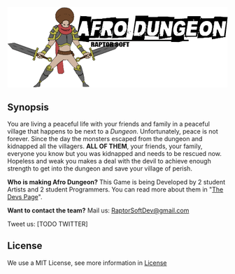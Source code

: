 
![alt text](/WikiResources/Banner.png)

**Synopsis**
--------
You are living a peaceful life with your friends and family in a peaceful village that happens to be next to a _Dungeon_.
Unfortunately, peace is not forever. Since the day the monsters escaped from the dungeon and kidnapped all the villagers. **ALL OF THEM**, your friends, your family, everyone you know but you was kidnapped and needs to be rescued now. Hopeless and weak you makes a deal with the devil to achieve enough strength to get into the dungeon and save your village of perish.

**Who is making Afro Dungeon?**
This Game is being Developed by 2 student Artists and 2 student Programmers. You can read more about them in "[The Devs Page](https://github.com/RyuuSukeChan/ProjectDungeon/wiki/The-Devs)".

**Want to contact the team?**
Mail us: RaptorSoftDev@gmail.com


Tweet us: [TODO TWITTER]

## License
We use a MIT License, see more information in [License](https://github.com/RyuuSukeChan/ProjectDungeon/blob/master/LICENSE)
